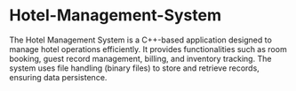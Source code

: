 # Hotel-Management-System
The Hotel Management System is a C++-based application designed to manage hotel operations efficiently. It provides functionalities such as room booking, guest record management, billing, and inventory tracking. The system uses file handling (binary files) to store and retrieve records, ensuring data persistence.
